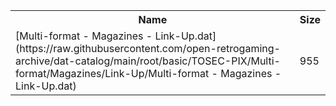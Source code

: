 <table>
<tr><th>Name</th><th>Size</th></tr>
<tr><td>
[Multi-format - Magazines - Link-Up.dat](https://raw.githubusercontent.com/open-retrogaming-archive/dat-catalog/main/root/basic/TOSEC-PIX/Multi-format/Magazines/Link-Up/Multi-format - Magazines - Link-Up.dat)
</td><td>955</td></tr>
</table>
